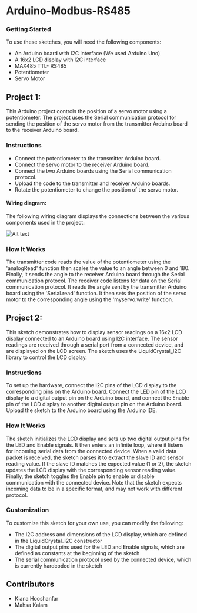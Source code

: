 # Arduino-Modbus-RS485

### Getting Started
To use these sketches, you will need the following components:

- An Arduino board with I2C interface (We used Arduino Uno)
- A 16x2 LCD display with I2C interface 
- MAX485 TTL- RS485
- Potentiometer 
- Servo Motor

## Project 1: 
This Arduino project controls the position of a servo motor using a potentiometer. The project uses the Serial communication protocol for sending the position of the servo motor from the transmitter Arduino board to the receiver Arduino board.

### Instructions
- Connect the potentiometer to the transmitter Arduino board.
- Connect the servo motor to the receiver Arduino board.
- Connect the two Arduino boards using the Serial communication protocol.
- Upload the code to the transmitter and receiver Arduino boards.
- Rotate the potentiometer to change the position of the servo motor.

#### Wiring diagram:
The following wiring diagram displays the connections between the various components used in the project:

![Alt text](Images/wiring-diagram.jpg)


### How It Works
The transmitter code reads the value of the potentiometer using the 'analogRead' function then scales the value to an angle between 0 and 180. Finally, it sends the angle to the receiver Arduino board through the Serial communication protocol.
The receiver code listens for data on the Serial communication protocol. It reads the angle sent by the transmitter Arduino board using the 'Serial.read' function. It then sets the position of the servo motor to the corresponding angle using the 'myservo.write' function.


## Project 2: 
This sketch demonstrates how to display sensor readings on a 16x2 LCD display connected to an Arduino board using I2C interface. The sensor readings are received through a serial port from a connected device, and are displayed on the LCD screen. The sketch uses the LiquidCrystal_I2C library to control the LCD display.

### Instructions
To set up the hardware, connect the I2C pins of the LCD display to the corresponding pins on the Arduino board. Connect the LED pin of the LCD display to a digital output pin on the Arduino board, and connect the Enable pin of the LCD display to another digital output pin on the Arduino board.
Upload the sketch to the Arduino board using the Arduino IDE. 



### How It Works
The sketch initializes the LCD display and sets up two digital output pins for the LED and Enable signals. It then enters an infinite loop, where it listens for incoming serial data from the connected device.
When a valid data packet is received, the sketch parses it to extract the slave ID and sensor reading value. If the slave ID matches the expected value (1 or 2), the sketch updates the LCD display with the corresponding sensor reading value.
Finally, the sketch toggles the Enable pin to enable or disable communication with the connected device.
Note that the sketch expects incoming data to be in a specific format, and may not work with different protocol.

### Customization
To customize this sketch for your own use, you can modify the following:
- The I2C address and dimensions of the LCD display, which are defined in the LiquidCrystal_I2C constructor
- The digital output pins used for the LED and Enable signals, which are defined as constants at the beginning of the sketch
- The serial communication protocol used by the connected device, which is currently hardcoded in the sketch

## Contributors
- Kiana Hooshanfar
- Mahsa Kalam
